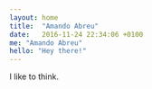 ```yaml
---
layout: home
title:  "Amando Abreu"
date:   2016-11-24 22:34:06 +0100
me: "Amando Abreu"
hello: "Hey there!"
---
```

I like to think.
